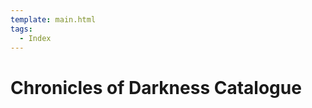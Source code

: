 ```yaml
---
template: main.html
tags:
  - Index
---
```


# Chronicles of Darkness Catalogue

<!-- material/tags { scope: true } -->